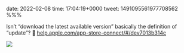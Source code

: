 date: 2022-02-08
time: 17:04:19+0000
tweet: 1491095561977708562
%%%

Isn’t “download the latest available version” basically the definition of “update”? 🤔 [help.apple.com/app-store-connect/#/dev7013b314c](https://help.apple.com/app-store-connect/#/dev7013b314c)

![](FLFveblXEAMRpN9.jpg)
